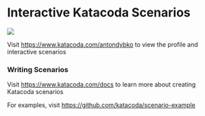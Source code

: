# Interactive Katacoda Scenarios

[![](http://shields.katacoda.com/katacoda/antondybko/count.svg)](https://www.katacoda.com/antondybko "Get your profile on Katacoda.com")

Visit https://www.katacoda.com/antondybko to view the profile and interactive scenarios

### Writing Scenarios
Visit https://www.katacoda.com/docs to learn more about creating Katacoda scenarios

For examples, visit https://github.com/katacoda/scenario-example
